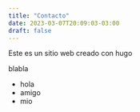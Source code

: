 ```yaml
---
title: "Contacto"
date: 2023-03-07T20:09:03-03:00
draft: false
---
```


Este es un sitio web creado con hugo

blabla

- hola
- amigo
- mio
